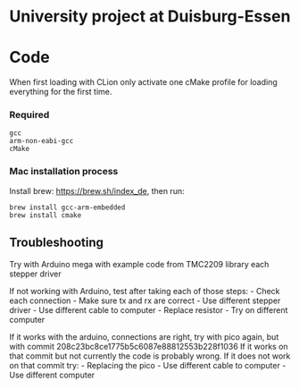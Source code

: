 # University project at Duisburg-Essen

# Code

When first loading with CLion only activate one cMake profile for loading everything for the first time.

### Required

    gcc
    arm-non-eabi-gcc
    cMake

### Mac installation process

Install brew: https://brew.sh/index_de, then run:

    brew install gcc-arm-embedded
    brew install cmake

## Troubleshooting

Try with Arduino mega with example code from TMC2209 library each stepper driver

If not working with Arduino, test after taking each of those steps:
    - Check each connection
    - Make sure tx and rx are correct
    - Use different stepper driver
    - Use different cable to computer
    - Replace resistor
    - Try on different computer
    
If it works with the arduino, connections are right, try with pico again, but with commit 208c23bc8ce1775b5c6087e88812553b228f1036
If it works on that commit but not currently the code is probably wrong.
If it does not work on that commit try:
    - Replacing the pico
    - Use different cable to computer
    - Use different computer
